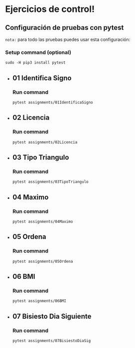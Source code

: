 # Ejercicios de control!

## Configuración de pruebas con **pytest**

`nota:` para todo las pruebas puedes usar esta configuración:
### Setup command (optional)
```
sudo -H pip3 install pytest
```

- ## 01 Identifica Signo
    ### Run command
    ```
    pytest assignments/01IdentificaSigno
    ```

- ## 02 Licencia
    ### Run command
    ```
    pytest assignments/02Licencia
    ```

- ## 03 Tipo Triangulo
    ### Run command
    ```
    pytest assignments/03TipoTriangulo
    ```


- ## 04 Maximo
    ### Run command
    ```
    pytest assignments/04Maximo
    ```


- ## 05 Ordena
    ### Run command
    ```
    pytest assignments/05Ordena
    ```


- ## 06 BMI
    ### Run command
    ```
    pytest assignments/06BMI
    ```


- ## 07 Bisiesto Dia Siguiente
    ### Run command
    ```
    pytest assignments/07BisiestoDiaSig
    ```

